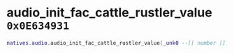 # audio_init_fac_cattle_rustler_value `0x0E634931`

```lua
natives.audio.audio_init_fac_cattle_rustler_value(_unk0 --[[ number ]])
```